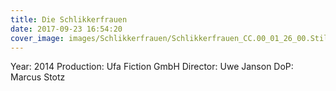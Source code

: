 ```yaml
---
title: Die Schlikkerfrauen
date: 2017-09-23 16:54:20
cover_image: images/Schlikkerfrauen/Schlikkerfrauen_CC.00_01_26_00.Still012.jpg
---
```


Year: 2014
Production: Ufa Fiction GmbH
Director: Uwe Janson
DoP: Marcus Stotz
